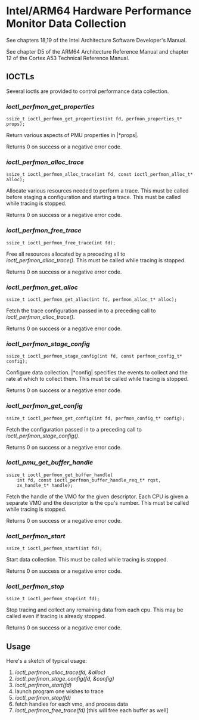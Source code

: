 # Intel/ARM64 Hardware Performance Monitor Data Collection

See chapters 18,19 of the Intel Architecture Software Developer's Manual.

See chapter D5 of the ARM64 Architecture Reference Manual and
chapter 12 of the Cortex A53 Technical Reference Manual.

## IOCTLs

Several ioctls are provided to control performance data collection.

### *ioctl_perfmon_get_properties*

```
ssize_t ioctl_perfmon_get_properties(int fd, perfmon_properties_t* props);
```

Return various aspects of PMU properties in |*props|.

Returns 0 on success or a negative error code.

### *ioctl_perfmon_alloc_trace*

```
ssize_t ioctl_perfmon_alloc_trace(int fd, const ioctl_perfmon_alloc_t* alloc);
```

Allocate various resources needed to perform a trace.
This must be called before staging a configuration and starting a trace.
This must be called while tracing is stopped.

Returns 0 on success or a negative error code.

### *ioctl_perfmon_free_trace*

```
ssize_t ioctl_perfmon_free_trace(int fd);
```

Free all resources allocated by a preceding all to
*ioctl_perfmon_alloc_trace()*.
This must be called while tracing is stopped.

Returns 0 on success or a negative error code.

### *ioctl_perfmon_get_alloc*

```
ssize_t ioctl_perfmon_get_alloc(int fd, perfmon_alloc_t* alloc);
```

Fetch the trace configuration passed in to a preceding call to
*ioctl_perfmon_alloc_trace()*.

Returns 0 on success or a negative error code.

### *ioctl_perfmon_stage_config*

```
ssize_t ioctl_perfmon_stage_config(int fd, const perfmon_config_t* config);
```

Configure data collection. |*config| specifies the events to collect
and the rate at which to collect them.
This must be called while tracing is stopped.

Returns 0 on success or a negative error code.

### *ioctl_perfmon_get_config*

```
ssize_t ioctl_perfmon_get_config(int fd, perfmon_config_t* config);
```

Fetch the configuration passed in to a preceding call to
*ioctl_perfmon_stage_config()*.

Returns 0 on success or a negative error code.

### *ioctl_pmu_get_buffer_handle*

```
ssize_t ioctl_perfmon_get_buffer_handle(
    int fd, const ioctl_perfmon_buffer_handle_req_t* rqst,
    zx_handle_t* handle);
```

Fetch the handle of the VMO for the given descriptor.
Each CPU is given a separate VMO and the descriptor is the cpu's number.
This must be called while tracing is stopped.

Returns 0 on success or a negative error code.

### *ioctl_perfmon_start*

```
ssize_t ioctl_perfmon_start(int fd);
```

Start data collection.
This must be called while tracing is stopped.

Returns 0 on success or a negative error code.


### *ioctl_perfmon_stop*

```
ssize_t ioctl_perfmon_stop(int fd);
```

Stop tracing and collect any remaining data from each cpu.
This may be called even if tracing is already stopped.

Returns 0 on success or a negative error code.

## Usage

Here's a sketch of typical usage:

1) *ioctl_perfmon_alloc_trace(fd, &alloc)*
2) *ioctl_perfmon_stage_config(fd, &config)*
3) *ioctl_perfmon_start(fd)*
4) launch program one wishes to trace
5) *ioctl_perfmon_stop(fd)*
6) fetch handles for each vmo, and process data
7) *ioctl_perfmon_free_trace(fd)* [this will free each buffer as well]
